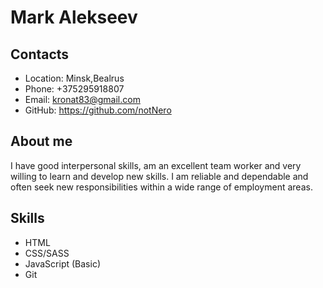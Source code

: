 # Mark Alekseev

## Contacts

- Location: Minsk,Bealrus
- Phone: +375295918807
- Email: kronat83@gmail.com
- GitHub: https://github.com/notNero

## About me

I have good interpersonal skills, am an excellent team worker and very willing to learn and develop new skills. I am reliable and dependable and often seek new responsibilities within a wide range of employment areas.

## Skills

- HTML
- CSS/SASS
- JavaScript (Basic)
- Git

